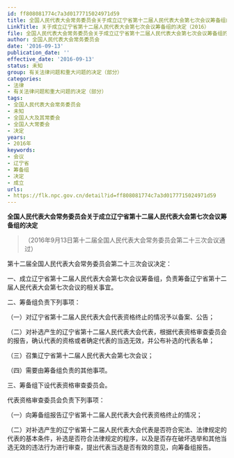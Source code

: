 ```yaml
---
id: ff808081774c7a3d0177715024971d59
title: 全国人民代表大会常务委员会关于成立辽宁省第十二届人民代表大会第七次会议筹备组的决定
LinkTitle: 关于成立辽宁省第十二届人民代表大会第七次会议筹备组的决定（2016）
file: 全国人民代表大会常务委员会关于成立辽宁省第十二届人民代表大会第七次会议筹备组的决定_ff808081774c7a3d0177715024971d59.docx
author: 全国人民代表大会常务委员会
date: '2016-09-13'
publication_date: ''
effective_date: '2016-09-13'
status: 未知
group: 有关法律问题和重大问题的决定（部分）
categories:
- 法律
- 有关法律问题和重大问题的决定（部分）
tags:
- 全国人民代表大会常务委员会
- 未知
- 全国人大及其常委会
- 全国人大常委会
- 决定
years:
- 2016年
keywords:
- 会议
- 辽宁省
- 筹备组
- 决定
- 成立
urls:
- https://flk.npc.gov.cn/detail?id=ff808081774c7a3d0177715024971d59
---
```


**全国人民代表大会常务委员会关于成立辽宁省第十二届人民代表大会第七次会议筹备组的决定**

> （2016年9月13日第十二届全国人民代表大会常务委员会第二十三次会议通过）

第十二届全国人民代表大会常务委员会第二十三次会议决定：

一、成立辽宁省第十二届人民代表大会第七次会议筹备组，负责筹备辽宁省第十二届人民代表大会第七次会议的相关事宜。

二、筹备组负责下列事项：

（一）对辽宁省第十二届人民代表大会代表资格终止的情况予以备案、公告；

（二）对补选产生的辽宁省第十二届人民代表大会代表，根据代表资格审查委员会的报告，确认代表的资格或者确定代表的当选无效，并公布补选的代表名单；

（三）召集辽宁省第十二届人民代表大会第七次会议；

（四）需要由筹备组负责的其他事项。

三、筹备组下设代表资格审查委员会。

代表资格审查委员会负责下列事项：

（一）向筹备组报告辽宁省第十二届人民代表大会代表资格终止的情况；

（二）对补选产生的辽宁省第十二届人民代表大会代表是否符合宪法、法律规定的代表的基本条件，补选是否符合法律规定的程序，以及是否存在破坏选举和其他当选无效的违法行为进行审查，提出代表当选是否有效的意见，向筹备组报告。
